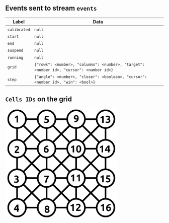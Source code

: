 ## Events sent to stream `events`

| Label        | Data                                                                                    |
| ------------ | --------------------------------------------------------------------------------------- |
| `calibrated` | `null`                                                                                  |
| `start`      | `null`                                                                                  |
| `end`        | `null`                                                                                  |
| `suspend`    | `null`                                                                                  |
| `running`    | `null`                                                                                  |
| `grid`       | `{"rows": <number>, "columns": <number>, "target": <number id>, "cursor": <number id>}` |
| `step`       | `{"angle": <number>, "closer": <boolean>, "cursor": <number id>, "win": <bool>}`        |

## `Cells IDs` on the grid

![alt text](./img/cells_ids.png)
